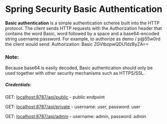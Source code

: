 # Spring Security Basic Authentication

**Basic authentication** is a simple authentication scheme built into the HTTP protocol. The client sends HTTP requests with 
the Authorization header that contains the word Basic, word followed by a space and a base64-encoded string username:password. 
For example, to authorize as demo / p@55w0rd the client would send: Authorization: Basic ZGVtbzpwQDU1dzByZA== 

### Note: 
Because base64 is easily decoded, Basic authentication should only be used together with other security mechanisms such as HTTPS/SSL.

##### Credentials:
GET: [localhost:8787/api/public](http://localhost:8787/api/public) - public endpoint

GET: [localhost:8787/api/private](http://localhost:8787/api/private) - username: user, password: user

GET: [localhost:8787/api/admin](http://localhost:8787/api/admin) - username: admin, password: admin
